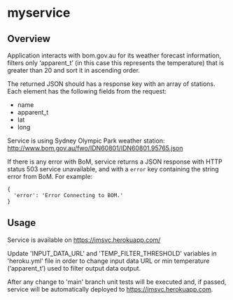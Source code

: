 # myservice
## Overview
Application interacts with bom.gov.au for its weather forecast information, filters only ‘apparent_t’ (in this case this
represents the temperature) that is greater than 20 and sort it in ascending order.

The returned JSON should has a response key with an array of stations. Each element has the following fields from the request:
  - name
  - apparent_t
  - lat
  - long

Service is using Sydney Olympic Park weather station: http://www.bom.gov.au/fwo/IDN60801/IDN60801.95765.json

If there is any error with BoM, service returns a JSON response with HTTP status 503 service unavailable, and with a `error` key containing the string error from BoM. 
For example:
```
{
  'error': 'Error Connecting to BOM.'
}
```

## Usage
Service is available on https://imsvc.herokuapp.com/

Update 'INPUT_DATA_URL' and 'TEMP_FILTER_THRESHOLD' variables in 'heroku.yml' file in order to change input data URL or min temperature (‘apparent_t’) used to filter output data output.

After any change to 'main' branch unit tests will be executed and, if passed, service will be automatically deployed to https://imsvc.herokuapp.com.
